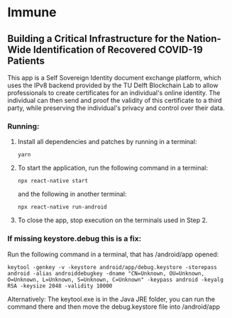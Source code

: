 # Immune
## Building a Critical Infrastructure for the Nation-Wide Identification of Recovered COVID-19 Patients

This app is a Self Sovereign Identity document exchange platform, which uses the IPv8 backend provided by the TU Delft Blockchain Lab to allow professionals to create certificates for an individual's online identity. The individual can then send and proof the validity of this certificate to a third party, while preserving the individual's privacy and control over their data.

### Running:
1. Install all dependencies and patches by running in a terminal:
    ```
    yarn
    ```

2. To start the application, run the following command in a terminal: 
    ```
    npx react-native start
    ```
    and the following in another terminal:
    ```
    npx react-native run-android
    ```

3. To close the app, stop execution on the terminals used in Step 2.

### If missing keystore.debug this is a fix:
Run the following command in a terminal, that has /android/app opened:
```
keytool -genkey -v -keystore android/app/debug.keystore -storepass android -alias androiddebugkey -dname "CN=Unknown, OU=Unknown, O=Unknown, L=Unknown, S=Unknown, C=Unknown" -keypass android -keyalg RSA -keysize 2048 -validity 10000
```

Alternatively: The keytool.exe is in the Java JRE folder, you can run the command there and then move the debug.keystore file into /android/app
    
